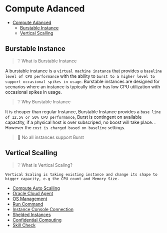 # Compute Adanced

- [Compute Adanced](#compute-adanced)
  - [Burstable Instance](#burstable-instance)
  - [Vertical Scalling](#vertical-scalling)

## Burstable Instance

> :grey_question: What is Burstable Instance

  A burstable instance is a `virtual machine instance` that provides a `baseline level of CPU performance` with the ability to `burst to a higher level to support occasional spikes in usage`. Burstable instances are designed for scenarios where an instance is typically idle or has low CPU utilization with occasional spikes in usage.

> :grey_question: Why Burstable Instance

  It is cheaper than regular Instance, Burstable Instance provides a ``base line of 12.5% or 50% CPU performance``, Burst is contingent on available capactity, if a physical host is over subscriped, no boost will take place. . However the ``cost is charged based on baseline`` settings. 

> :eyes: No all instances support Burst

## Vertical Scalling

> :grey_question: What is Vertical Scaling?
  
    Vertical Scaling is taking existing instance and change its shape to bigger capacity, e.g the CPU count and Memory Size. 






- [Compute Auto Scalling](#)
- [Oracle Cloud Agent](#)
- [OS Management](#)
- [Run Command](#)
- [Instance Console Connection](#)
- [Shelded Instances](#)
- [Confidential Computing](#)
- [Skill Check](#)
